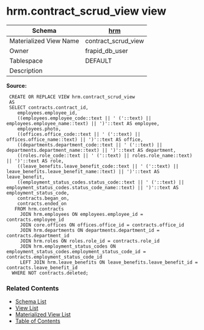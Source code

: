 # hrm.contract_scrud_view view

| Schema | [hrm](../../schemas/hrm.md) |
| ------ | ----------------------------------------------- |
| Materialized View Name | contract_scrud_view |
| Owner | frapid_db_user |
| Tablespace | DEFAULT |
| Description |  |

**Source:**

```plpgsql
 CREATE OR REPLACE VIEW hrm.contract_scrud_view
 AS
 SELECT contracts.contract_id,
    employees.employee_id,
    ((employees.employee_code::text || ' ('::text) || employees.employee_name::text) || ')'::text AS employee,
    employees.photo,
    ((offices.office_code::text || ' ('::text) || offices.office_name::text) || ')'::text AS office,
    ((departments.department_code::text || ' ('::text) || departments.department_name::text) || ')'::text AS department,
    ((roles.role_code::text || ' ('::text) || roles.role_name::text) || ')'::text AS role,
    ((leave_benefits.leave_benefit_code::text || ' ('::text) || leave_benefits.leave_benefit_name::text) || ')'::text AS leave_benefit,
    ((employment_status_codes.status_code::text || ' ('::text) || employment_status_codes.status_code_name::text) || ')'::text AS employment_status_code,
    contracts.began_on,
    contracts.ended_on
   FROM hrm.contracts
     JOIN hrm.employees ON employees.employee_id = contracts.employee_id
     JOIN core.offices ON offices.office_id = contracts.office_id
     JOIN hrm.departments ON departments.department_id = contracts.department_id
     JOIN hrm.roles ON roles.role_id = contracts.role_id
     JOIN hrm.employment_status_codes ON employment_status_codes.employment_status_code_id = contracts.employment_status_code_id
     LEFT JOIN hrm.leave_benefits ON leave_benefits.leave_benefit_id = contracts.leave_benefit_id
  WHERE NOT contracts.deleted;
```


### Related Contents
* [Schema List](../../schemas.md)
* [View List](../../views.md)
* [Materialized View List](../../materialized-views.md)
* [Table of Contents](../../README.md)


